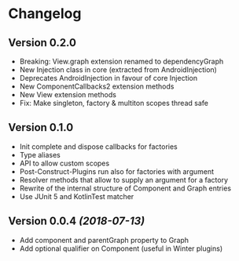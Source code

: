 Changelog
=========

Version 0.2.0
-------------

* Breaking: View.graph extension renamed to dependencyGraph
* New Injection class in core (extracted from AndroidInjection)
* Deprecates AndroidInjection in favour of core Injection
* New ComponentCallbacks2 extension methods
* New View extension methods
* Fix: Make singleton, factory & multiton scopes thread safe

Version 0.1.0
-------------

* Init complete and dispose callbacks for factories
* Type aliases
* API to allow custom scopes
* Post-Construct-Plugins run also for factories with argument
* Resolver methods that allow to supply an argument for a factory
* Rewrite of the internal structure of Component and Graph entries
* Use JUnit 5 and KotlinTest matcher


Version 0.0.4 *(2018-07-13)*
----------------------------

 * Add component and parentGraph property to Graph
 * Add optional qualifier on Component (useful in Winter plugins)